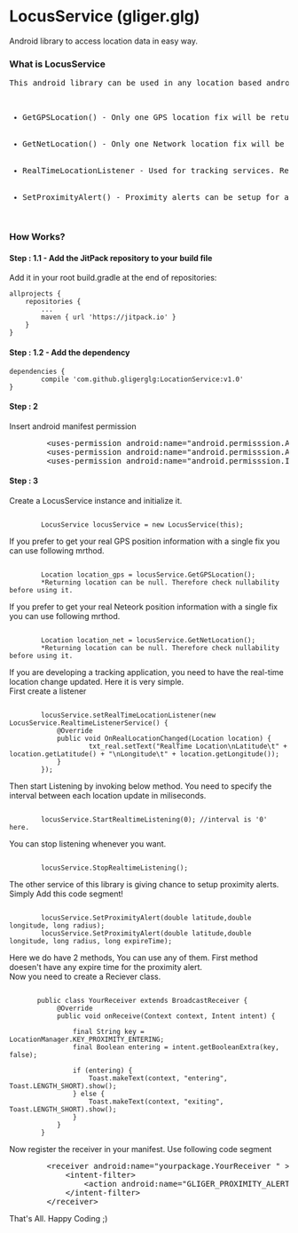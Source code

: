 # LocusService (gliger.glg)
Android library to access location data in easy way.


<h3>What is LocusService</h3>

<pre>This android library can be used in any location based android application in easy way.
<ul>
  <li>GetGPSLocation() - Only one GPS location fix will be returned</li>
  <li>GetNetLocation() - Only one Network location fix will be returned</li>
  <li>RealTimeLocationListener - Used for tracking services. Real-time location will be returned</li>
  <li>SetProximityAlert() - Proximity alerts can be setup for a given location and radius</li>
</ul></pre>

<h3>How Works?</h3>

<h4>Step : 1.1 -  Add the JitPack repository to your build file </h4>
Add it in your root build.gradle at the end of repositories:

	allprojects {
		repositories {
			...
			maven { url 'https://jitpack.io' }
		}
	}

<h4>Step : 1.2 -  Add the dependency</h4>

	dependencies {
	        compile 'com.github.gligerglg:LocationService:v1.0'
	}

<h4>Step : 2</h4>
Insert android manifest permission 

<pre>
        &ltuses-permission android:name="android.permisssion.ACCESS_FINE_LOCATION"&gt&lt/uses-permission&gt
        &ltuses-permission android:name="android.permisssion.ACCESS_COARSE_LOCATION"&gt&lt/uses-permission&gt
        &ltuses-permission android:name="android.permisssion.INTERNET"&gt&lt/uses-permission&gt
</pre> 
<h4>Step : 3</h4>
Create a LocusService instance and initialize it.
<pre><code>
        LocusService locusService = new LocusService(this);
</code></pre>

If you prefer to get your real GPS position information with a single fix you can use following mrthod.
<pre><code>
        Location location_gps = locusService.GetGPSLocation();
        *Returning location can be null. Therefore check nullability before using it.
</code></pre>

If you prefer to get your real Neteork position information with a single fix you can use following mrthod.
<pre><code>
        Location location_net = locusService.GetNetLocation();
        *Returning location can be null. Therefore check nullability before using it.
</code></pre>

If you are developing a tracking application, you need to have the real-time location change updated. Here it is very simple.<br>
First create a listener<br>
<pre><code>
        locusService.setRealTimeLocationListener(new LocusService.RealtimeListenerService() {
            @Override
            public void OnRealLocationChanged(Location location) {
                    txt_real.setText("RealTime Location\nLatitude\t" + location.getLatitude() + "\nLongitude\t" + location.getLongitude());
            }
        });
</code></pre>
Then start Listening by invoking below method. You need to specify the interval between each location update in miliseconds.
<pre><code>
        locusService.StartRealtimeListening(0); //interval is '0' here.
</code></pre>
You can stop listening whenever you want.
<pre><code>
        locusService.StopRealtimeListening();
</code></pre>

The other service of this library is giving chance to setup proximity alerts.<br>
Simply Add this code segment!
<pre><code>
        locusService.SetProximityAlert(double latitude,double longitude, long radius);
        locusService.SetProximityAlert(double latitude,double longitude, long radius, long expireTime);
</code></pre>
Here we do have 2 methods, You can use any of them. First method doesen't have any expire time for the proximity alert.<br>
Now you need to create a Reciever class.
<pre><code>
       public class YourReceiver extends BroadcastReceiver {
            @Override
            public void onReceive(Context context, Intent intent) {

                final String key = LocationManager.KEY_PROXIMITY_ENTERING;
                final Boolean entering = intent.getBooleanExtra(key, false);

                if (entering) {
                    Toast.makeText(context, "entering", Toast.LENGTH_SHORT).show();
                } else {
                    Toast.makeText(context, "exiting", Toast.LENGTH_SHORT).show();
                }
            }
        }
</code></pre>
Now register the receiver in your manifest. Use following code segment
<pre>
        &ltreceiver android:name="yourpackage.YourReceiver " &gt
            &ltintent-filter&gt
                &ltaction android:name="GLIGER_PROXIMITY_ALERT" /&gt
            &lt/intent-filter&gt
        &lt/receiver&gt
</pre>
That's All. Happy Coding ;)
